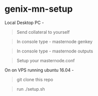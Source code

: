 # genix-mn-setup

Local Desktop PC - 

>  Send collateral to yourself

>  In console type - masternode genkey

>  In console type - masternode outputs

>  Setup your masternode.conf


On on VPS running ubuntu 16.04 -

>  git clone this repo

>  run ./setup.sh

